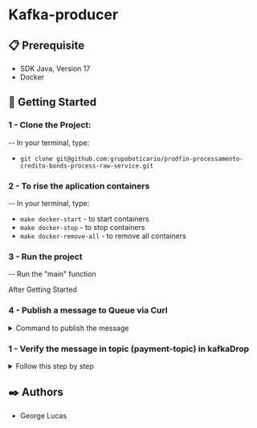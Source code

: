 # Kafka-producer

## 📋 Prerequisite
- SDK Java, Version 17
- Docker

## 🚀 Getting Started

### 1 - Clone the Project:

-- In your terminal, type:

-   `git clone git@github.com:grupoboticario/prodfin-processamento-credito-bonds-process-raw-service.git`

### 2 - To rise the aplication containers

-- In your terminal, type:

-   `make docker-start` - to start containers
-   `make docker-stop` - to stop containers
-   `make docker-remove-all` - to remove all containers

### 3 - Run the project

-- Run the "main" function

After Getting Started

### 4 - Publish a message to Queue via Curl
<details>
  <summary>
    Command to publish the message
  </summary><br>

- `curl --request POST \
  --url http://localhost:8000/payment \
  --header 'Content-Type: application/json' \
  --data '{
  "id": "1",
  "userId": "1",
  "creditCardNumber": "0000000000000000",    
  "productId": "1"
  }'`

</details>

### 1 - Verify the message in topic (payment-topic) in kafkaDrop
<details>
  <summary>
    Follow this step by step
  </summary><br>

- Open browser on endpoint: - http://localhost:9100/
- Click in topic "payment-topic"
- Click in "View Messages"
- Click in "View Messages" again
- Verify if message was created

</details>

## ✒️ Authors

-   George Lucas
